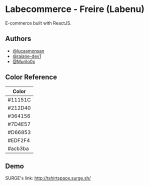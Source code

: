 
# Labecommerce - Freire (Labenu)

E-commerce built with ReactJS.


## Authors

- [@lucasmonsan](https://github.com/lucasmonsan)
- [@raiane-dev1](https://github.com/raiane-dev1)
- [@Murilo0x](https://github.com/Murilo0x)

## Color Reference

| Color             |
| ----------------- |
|#11151C|
|#212D40|
|#364156|
|#7D4E57|
|#D66853|
|#EDF2F4|
|#acb3ba|


## Demo

SURGE's link: http://tshirtspace.surge.sh/
